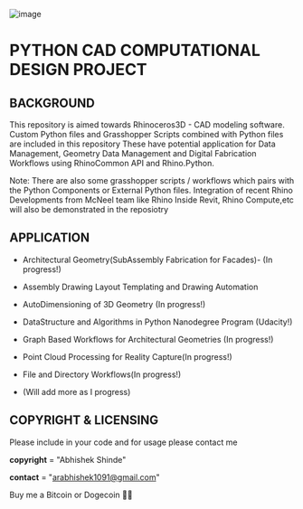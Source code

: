 ![image](https://drive.google.com/uc?export=view&id=1d56iDf8d4U-FVWdfzsx-ODAA7CtK7s6g)


PYTHON CAD COMPUTATIONAL DESIGN PROJECT
=======================================


BACKGROUND
----------

This repository is aimed towards Rhinoceros3D  - CAD  modeling software.
Custom Python files and Grasshopper Scripts combined with Python files are included in this repository
These have potential application for Data Management, Geometry Data Management and Digital Fabrication Workflows using RhinoCommon API and Rhino.Python.

Note: There are also some grasshopper scripts / workflows which pairs with the Python Components or External Python files. 
Integration of recent Rhino Developments from McNeel team like Rhino Inside Revit, Rhino Compute,etc will also be demonstrated in the reposiotry


APPLICATION
------------

- Architectural Geometry(SubAssembly Fabrication for Facades)- (In progress!)

- Assembly Drawing Layout Templating and Drawing Automation

- AutoDimensioning of 3D Geometry (In progress!)

- DataStructure and Algorithms in Python Nanodegree Program (Udacity!)

- Graph Based Workflows for Architectural Geometries (In progress!)

- Point Cloud Processing for Reality Capture(In progress!)

- File and Directory Workflows(In progress!)

- (Will add more as I progress)


COPYRIGHT & LICENSING
---------------------

Please include in your code and for usage please contact me

__copyright__ = "Abhishek Shinde"

__contact__ = "arabhishek1091@gmail.com"

Buy me a Bitcoin or Dogecoin 🧘‍♂️ 
